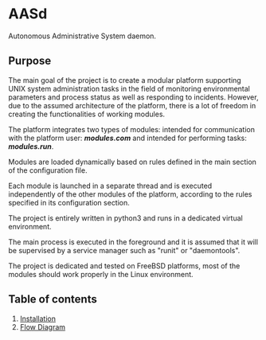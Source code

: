 # AASd

Autonomous Administrative System daemon.

## Purpose

The main goal of the project is to create a modular platform supporting UNIX system administration tasks in the field of monitoring environmental parameters and process status as well as responding to incidents. However, due to the assumed architecture of the platform, there is a lot of freedom in creating the functionalities of working modules.

The platform integrates two types of modules: intended for communication with the platform user: **_modules.com_** and intended for performing tasks: **_modules.run_**.

Modules are loaded dynamically based on rules defined in the main section of the configuration file.

Each module is launched in a separate thread and is executed independently of the other modules of the platform, according to the rules specified in its configuration section.

The project is entirely written in python3 and runs in a dedicated virtual environment.

The main process is executed in the foreground and it is assumed that it will be supervised by a service manager such as "runit" or "daemontools".

The project is dedicated and tested on FreeBSD platforms, most of the modules should work properly in the Linux environment.

## Table of contents

1. [Installation](https://github.com/Szumak75/AASd/blob/master/docs/Installation.md)
1. [Flow Diagram](https://github.com/Szumak75/AASd/blob/master/docs/Flow.md)
